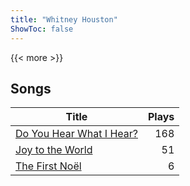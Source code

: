 ```yaml
---
title: "Whitney Houston"
ShowToc: false
---
```


{{< more >}}

## Songs
Title | Plays 
----- | -----: 
[Do You Hear What I Hear?](/songs/do-you-hear-what-i-hear) | 168
[Joy to the World](/songs/joy-to-the-world) | 51
[The First Noël](/songs/the-first-noel) | 6

